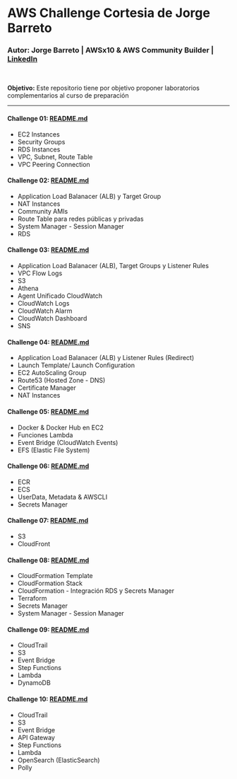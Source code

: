 # AWS Challenge Cortesia de Jorge Barreto

### **Autor:** Jorge Barreto | AWSx10 & AWS Community Builder | [LinkedIn](https://www.linkedin.com/in/jorgebarretoolivos/)
<br>

**Objetivo:**
Este repositorio tiene por objetivo proponer laboratorios complementarios al curso de preparación

---

#### **Challenge 01:** [README.md](../CLASE-07/aws-challenge/challenge_01/README.md)
* EC2 Instances
* Security Groups
* RDS Instances
* VPC, Subnet, Route Table
* VPC Peering Connection

#### **Challenge 02:** [README.md](../CLASE-07/aws-challenge/challenge_02/README.md)
* Application Load Balanacer (ALB) y Target Group
* NAT Instances
* Community AMIs
* Route Table para redes públicas y privadas
* System Manager - Session Manager
* RDS

#### **Challenge 03:** [README.md](../CLASE-07/aws-challenge/challenge_03/README.md)
* Application Load Balanacer (ALB), Target Groups y Listener Rules
* VPC Flow Logs
* S3
* Athena
* Agent Unificado CloudWatch
* CloudWatch Logs
* CloudWatch Alarm
* CloudWatch Dashboard
* SNS

#### **Challenge 04:** [README.md](../CLASE-07/aws-challenge/challenge_04/README.md)
* Application Load Balanacer (ALB) y Listener Rules (Redirect)
* Launch Template/ Launch Configuration
* EC2 AutoScaling Group
* Route53 (Hosted Zone - DNS)
* Certificate Manager
* NAT Instances

#### **Challenge 05:** [README.md](../CLASE-07/aws-challenge/challenge_05/README.md)
* Docker & Docker Hub en EC2
* Funciones Lambda
* Event Bridge (CloudWatch Events)
* EFS (Elastic File System)

#### **Challenge 06:** [README.md](../CLASE-07/aws-challenge/challenge_06/README.md)
* ECR
* ECS
* UserData, Metadata & AWSCLI
* Secrets Manager

#### **Challenge 07:** [README.md](../CLASE-07/aws-challenge/challenge_07/README.md)
* S3
* CloudFront

#### **Challenge 08:** [README.md](../CLASE-07/aws-challenge/challenge_08/README.md)
* CloudFormation Template
* CloudFormation Stack
* CloudFormation - Integración RDS y Secrets Manager
* Terraform
* Secrets Manager
* System Manager - Session Manager

#### **Challenge 09:** [README.md](../CLASE-07/aws-challenge/challenge_09/README.md)
* CloudTrail
* S3
* Event Bridge
* Step Functions
* Lambda
* DynamoDB

#### **Challenge 10:** [README.md](../CLASE-07/aws-challenge/challenge_10/README.md)
* CloudTrail
* S3
* Event Bridge
* API Gateway
* Step Functions
* Lambda
* OpenSearch (ElasticSearch)
* Polly